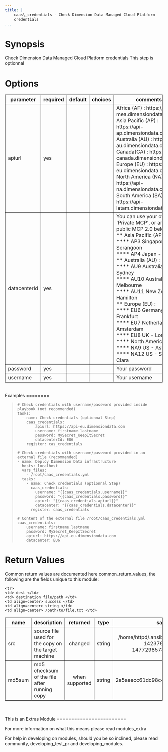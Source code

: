 ```yaml
---
title: |
    caas\_credentials - Check Dimension Data Managed Cloud Platform
    credentials
...
```


Synopsis
========

Check Dimension Data Managed Cloud Platform credentials This step is
optionnal

Options
=======

<table border=1 cellpadding=4>
<tr>
<th class="head">parameter</th>
<th class="head">required</th>
<th class="head">default</th>
<th class="head">choices</th>
<th class="head">comments</th>
</tr>
        <tr>
<td>apiurl<br/><div style="font-size: small;"></div></td>
<td>yes</td>
<td></td>
    <td><ul></ul></td>
    <td><div>Africa (AF) : https://api-mea.dimensiondata.com</div><div>Asia Pacific (AP) : https://api-ap.dimensiondata.com</div><div>Australia (AU) : https://api-au.dimensiondata.com</div><div>Canada(CA) : https://api-canada.dimensiondata.com</div><div>Europe (EU) : https://api-eu.dimensiondata.com</div><div>North America (NA) : https://api-na.dimensiondata.com</div><div>South America (SA) : https://api-latam.dimensiondata.com</div></td></tr>
        <tr>
<td>datacenterId<br/><div style="font-size: small;"></div></td>
<td>yes</td>
<td></td>
    <td><ul></ul></td>
    <td><div>You can use your own 'Private MCP', or any public MCP 2.0 below :</div><div>** Asia Pacific (AP) :</div><div>**** AP3 Singapore - Serangoon</div><div>**** AP4 Japan - Tokyo</div><div>** Australia (AU) :</div><div>**** AU9 Australia - Sydney</div><div>**** AU10  Australia - Melbourne</div><div>**** AU11 New Zealand - Hamilton</div><div>** Europe (EU) :</div><div>**** EU6 Germany - Frankfurt</div><div>**** EU7 Netherland - Amsterdam</div><div>**** EU8 UK - London</div><div>**** North America (NA) :</div><div>**** NA9 US - Ashburn</div><div>**** NA12 US - Santa Clara</div></td></tr>
        <tr>
<td>password<br/><div style="font-size: small;"></div></td>
<td>yes</td>
<td></td>
    <td><ul></ul></td>
    <td><div>Your password</div></td></tr>
        <tr>
<td>username<br/><div style="font-size: small;"></div></td>
<td>yes</td>
<td></td>
    <td><ul></ul></td>
    <td><div>Your username</div></td></tr>
    </table>
</br>
Examples
========

>     # Check credentials with username/password provided inside playbook (not recommended)
>     tasks:
>       - name: Check credentials (optionnal Step)
>         caas_credentials:
>             apiurl: https://api-eu.dimensiondata.com
>             username: firstname.lastname
>             password: MySecret_KeepItSecret
>             datacenterId: EU6 
>         register: cas_credentials
>
>     # Check credentials with username/password provided in an external file (recommended)
>     - name: Deploy Dimension Data infrastructure  
>       hosts: localhost
>       vars_files:
>         - /root/caas_credentials.yml
>       tasks:
>         - name: Check credentials (optionnal Step)
>           caas_credentials:
>             username: "{{caas_credentials.username}}"
>             password: "{{caas_credentials.password}}"
>             apiurl: "{{caas_credentials.apiurl}}"
>             datacenter: "{{caas_credentials.datacenter}}" 
>           register: caas_credentials
>
>     # Content of the external file /root/caas_credentials.yml
>     caas_credentials:
>         username: firstname.lastname
>         password: MySecret_KeepItSecret
>         apiurl: https://api-eu.dimensiondata.com
>         datacenter: EU6 

Return Values
=============

Common return values are documented here common\_return\_values, the
following are the fields unique to this module:

<table border=1 cellpadding=4>
<tr>
<th class="head">name</th>
<th class="head">description</th>
<th class="head">returned</th>
<th class="head">type</th>
<th class="head">sample</th>
</tr>

    <tr>
    <td> dest </td>
    <td> destination file/path </td>
    <td align=center> success </td>
    <td align=center> string </td>
    <td align=center> /path/to/file.txt </td>
</tr>
        <tr>
    <td> src </td>
    <td> source file used for the copy on the target machine </td>
    <td align=center> changed </td>
    <td align=center> string </td>
    <td align=center> /home/httpd/.ansible/tmp/ansible-tmp-1423796390.97-147729857856000/source </td>
</tr>
        <tr>
    <td> md5sum </td>
    <td> md5 checksum of the file after running copy </td>
    <td align=center> when supported </td>
    <td align=center> string </td>
    <td align=center> 2a5aeecc61dc98c4d780b14b330e3282 </td>
</tr>

</table>
</br></br>
This is an Extras Module
========================

For more information on what this means please read modules\_extra

For help in developing on modules, should you be so inclined, please
read community, developing\_test\_pr and developing\_modules.
